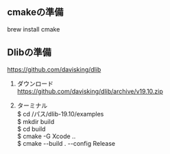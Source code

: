 ## cmakeの準備
brew install cmake

## Dlibの準備
https://github.com/davisking/dlib

1. ダウンロード  
https://github.com/davisking/dlib/archive/v19.10.zip

2. ターミナル  
$ cd /パス/dlib-19.10/examples  
$ mkdir build  
$ cd build  
$ cmake -G Xcode ..  
$ cmake --build . --config Release
